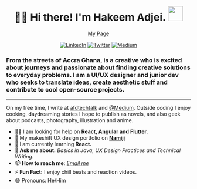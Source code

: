 <h1 align="center"> 🖖🏿 Hi there! I'm Hakeem Adjei. 
 <img src="https://raw.githubusercontent.com/iampavangandhi/iampavangandhi/master/gifs/Hi.gif" width="40px">
</h1> 
<p align="center">
 <a href="https://namiji.disha.page">My Page</a>
 </p>
 
 <p align="center">
   <a href="https://www.linkedin.com/in/hfadjei/"><img alt="LinkedIn" src="https://img.shields.io/badge/-Hakeem Adjei-0075b5?style=flat-square&logo=Linkedin&logoColor=white&link=https://www.linkedin.com/in/hfadjei/"></a>
   <a href="https://twitter.com/nxmiji"><img alt="Twitter" src="https://img.shields.io/badge/-@nxmiji-08a0e9?style=flat-square&logo=twitter&logoColor=white&link=https://twitter.com/nxmiji"></a>
   <a href="https://medium.com/@namijiwrites"><img alt="Medium" src="https://img.shields.io/badge/-@namijiwrites-ffffff?style=flat-square&color=000000&labelColor=000000&logo=Medium&link=https://medium.com/@namijiwrites"></a>

 </p>
 
 <h3 align="left"> 
 From the streets of Accra Ghana, is a creative who is excited about journeys and passionate about finding creative solutions to everyday problems. 
 I am a UI/UX designer and junior dev who seeks to translate ideas, create aesthetic stuff and contribute to cool open-source projects.
 </h3>
 
 ---
 On my free time, I write at [afdtechtalk](afd-techtalk.com) and [@Medium](https://medium.com/@namijiwrites).
 Outside coding I enjoy cooking, daydreaming stories I hope to publish as novels, and also geek about podcasts, photography, illustration and anime. 

- 🙏🏾 I am looking for help on **React, Angular and Flutter.**
- 🎨 My makeshift UX design portfolio on **[Namiji](https://namiji.disha.page)**
- 🧐 I am currently learning **React.**
- 💬 **Ask me about:** *Basics in Java, UX Design Practices and Technical Writing.*
- 📫 **How to reach me**: *[Email me](mailto:hakeem_adjei@outlook.com)*
- ⚡ **Fun Fact:** I enjoy chill beats and reaction videos.
- 😄 Pronouns: He/Him

